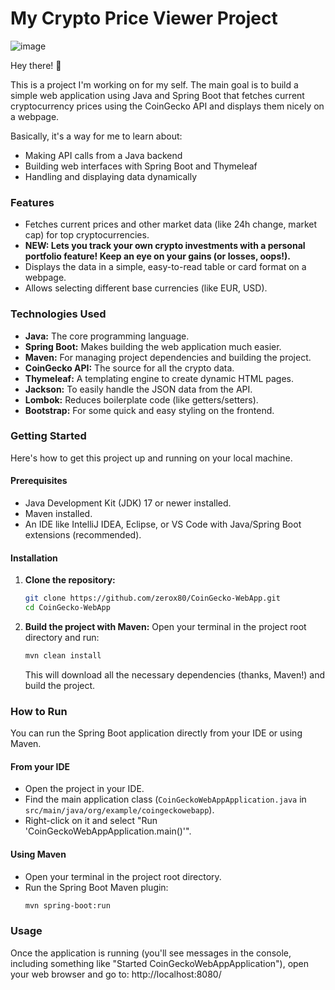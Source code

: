 # My Crypto Price Viewer Project
![image](https://github.com/user-attachments/assets/2f438341-cb46-493a-8e94-c713c4e591ad)

Hey there! 👋

This is a project I'm working on for my self. The main goal is to build a simple web application using Java and Spring Boot that fetches current cryptocurrency prices using the CoinGecko API and displays them nicely on a webpage.

Basically, it's a way for me to learn about:
- Making API calls from a Java backend
- Building web interfaces with Spring Boot and Thymeleaf
- Handling and displaying data dynamically

### Features

- Fetches current prices and other market data (like 24h change, market cap) for top cryptocurrencies.
- **NEW: Lets you track your own crypto investments with a personal portfolio feature! Keep an eye on your gains (or losses, oops!).**
- Displays the data in a simple, easy-to-read table or card format on a webpage.
- Allows selecting different base currencies (like EUR, USD).

### Technologies Used

- **Java:** The core programming language.
- **Spring Boot:** Makes building the web application much easier.
- **Maven:** For managing project dependencies and building the project.
- **CoinGecko API:** The source for all the crypto data.
- **Thymeleaf:** A templating engine to create dynamic HTML pages.
- **Jackson:** To easily handle the JSON data from the API.
- **Lombok:** Reduces boilerplate code (like getters/setters).
- **Bootstrap:** For some quick and easy styling on the frontend.

### Getting Started

Here's how to get this project up and running on your local machine.

#### Prerequisites

- Java Development Kit (JDK) 17 or newer installed.
- Maven installed.
- An IDE like IntelliJ IDEA, Eclipse, or VS Code with Java/Spring Boot extensions (recommended).

#### Installation

1.  **Clone the repository:**
    ```bash
    git clone https://github.com/zerox80/CoinGecko-WebApp.git
    cd CoinGecko-WebApp
    ```
2.  **Build the project with Maven:**
    Open your terminal in the project root directory and run:
    ```bash
    mvn clean install
    ```
    This will download all the necessary dependencies (thanks, Maven!) and build the project.

### How to Run

You can run the Spring Boot application directly from your IDE or using Maven.

#### From your IDE

- Open the project in your IDE.
- Find the main application class (`CoinGeckoWebAppApplication.java` in `src/main/java/org/example/coingeckowebapp`).
- Right-click on it and select "Run 'CoinGeckoWebAppApplication.main()'".

#### Using Maven

- Open your terminal in the project root directory.
- Run the Spring Boot Maven plugin:
    ```bash
    mvn spring-boot:run
    ```

### Usage

Once the application is running (you'll see messages in the console, including something like "Started CoinGeckoWebAppApplication"), open your web browser and go to: http://localhost:8080/
